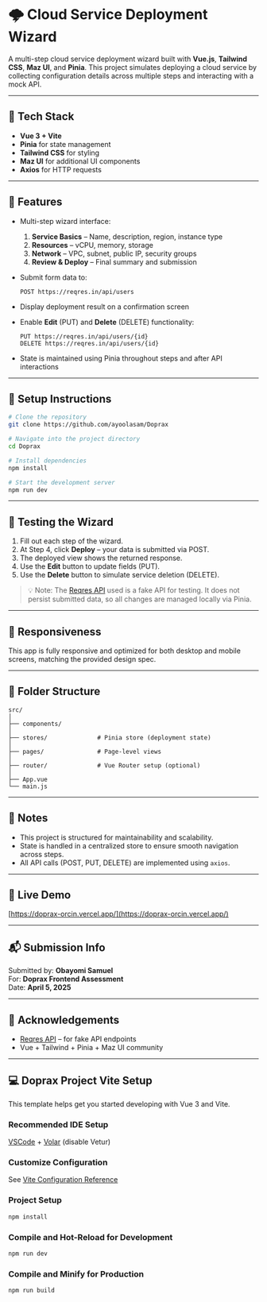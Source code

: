 # 🌩️ Cloud Service Deployment Wizard

A multi-step cloud service deployment wizard built with **Vue.js**, **Tailwind CSS**, **Maz UI**, and **Pinia**. This project simulates deploying a cloud service by collecting configuration details across multiple steps and interacting with a mock API.

---

## 🔧 Tech Stack

- **Vue 3 + Vite**
- **Pinia** for state management
- **Tailwind CSS** for styling
- **Maz UI** for additional UI components
- **Axios** for HTTP requests

---

## 📸 Features

- Multi-step wizard interface:

  1. **Service Basics** – Name, description, region, instance type
  2. **Resources** – vCPU, memory, storage
  3. **Network** – VPC, subnet, public IP, security groups
  4. **Review & Deploy** – Final summary and submission

- Submit form data to:

  ```http
  POST https://reqres.in/api/users
  ```

- Display deployment result on a confirmation screen

- Enable **Edit** (PUT) and **Delete** (DELETE) functionality:

  ```http
  PUT https://reqres.in/api/users/{id}
  DELETE https://reqres.in/api/users/{id}
  ```

- State is maintained using Pinia throughout steps and after API interactions

---

## 🚀 Setup Instructions

```bash
# Clone the repository
git clone https://github.com/ayoolasam/Doprax

# Navigate into the project directory
cd Doprax

# Install dependencies
npm install

# Start the development server
npm run dev
```

---

## 🧪 Testing the Wizard

1. Fill out each step of the wizard.
2. At Step 4, click **Deploy** – your data is submitted via POST.
3. The deployed view shows the returned response.
4. Use the **Edit** button to update fields (PUT).
5. Use the **Delete** button to simulate service deletion (DELETE).

> 💡 Note: The [Reqres API](https://reqres.in/) used is a fake API for testing. It does not persist submitted data, so all changes are managed locally via Pinia.

---

## 📱 Responsiveness

This app is fully responsive and optimized for both desktop and mobile screens, matching the provided design spec.

---

## 📁 Folder Structure

```plaintext
src/
│
├── components/
│
├── stores/              # Pinia store (deployment state)
│
├── pages/               # Page-level views
│
├── router/              # Vue Router setup (optional)
│
├── App.vue
└── main.js
```

---

## 📝 Notes

- This project is structured for maintainability and scalability.
- State is handled in a centralized store to ensure smooth navigation across steps.
- All API calls (POST, PUT, DELETE) are implemented using `axios`.

---

## 🔗 Live Demo

[https://doprax-orcin.vercel.app/](https://doprax-orcin.vercel.app/)

---

## 📬 Submission Info

Submitted by: **Obayomi Samuel**  
For: **Doprax Frontend Assessment**  
Date: **April 5, 2025**

---

## 🤝 Acknowledgements

- [Reqres API](https://reqres.in/) – for fake API endpoints
- Vue + Tailwind + Pinia + Maz UI community

---

## 💻 Doprax Project Vite Setup

This template helps get you started developing with Vue 3 and Vite.

### Recommended IDE Setup

[VSCode](https://code.visualstudio.com/) + [Volar](https://marketplace.visualstudio.com/items?itemName=Vue.volar) (disable Vetur)

### Customize Configuration

See [Vite Configuration Reference](https://vite.dev/config/)

### Project Setup

```bash
npm install
```

### Compile and Hot-Reload for Development

```bash
npm run dev
```

### Compile and Minify for Production

```bash
npm run build
```
